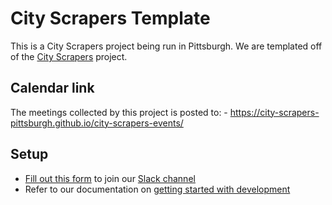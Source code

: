 # City Scrapers Template

This is a City Scrapers project being run in Pittsburgh. We are templated off of the [City Scrapers](https://cityscrapers.org) project.

## Calendar link
The meetings collected by this project is posted to: - https://city-scrapers-pittsburgh.github.io/city-scrapers-events/

## Setup

- [Fill out this form](https://airtable.com/shrsdRcYVzp019U22) to join our [Slack channel](https://citybureau.slack.com/#labs_city_scrapers)
- Refer to our documentation on [getting started with development](https://github.com/bonfirefan/city-scrapers-pitt/blob/master/docs/04-development.md)

